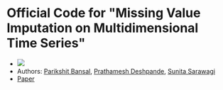 # Official Code for "Missing Value Imputation on Multidimensional Time Series"

* <a href="https://vldb.org/2021/"><img src="https://img.shields.io/badge/VLDB%20-2021-blue"></a>
* Authors: [Parikshit Bansal](https://pbansal5.github.io/), [Prathamesh Deshpande](https://pratham16cse.github.io/), [Sunita Sarawagi](https://www.cse.iitb.ac.in/~sunita/)
* [Paper](http://www.vldb.org/pvldb/vol14/p2533-bansal.pdf)
